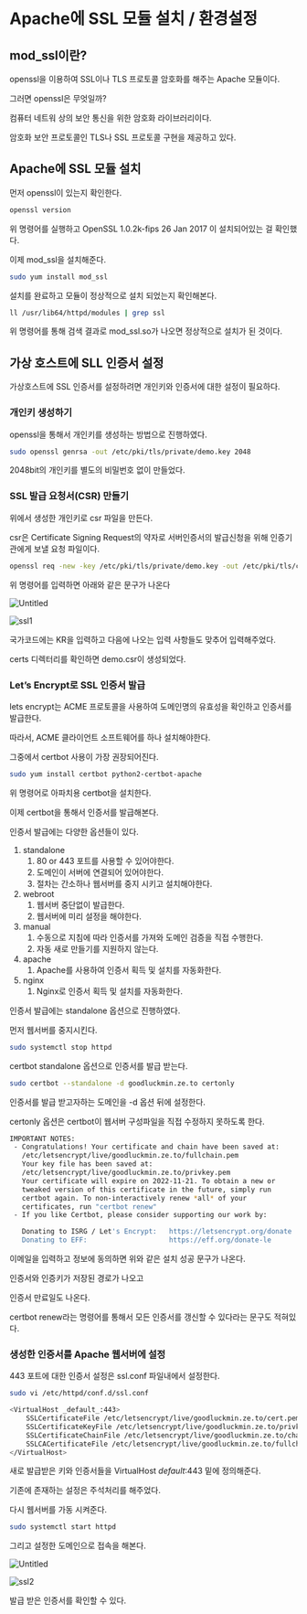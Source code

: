 # Apache에 SSL 모듈 설치 / 환경설정

## mod_ssl이란?

openssl을 이용하여 SSL이나 TLS 프로토콜 암호화를 해주는 Apache 모듈이다.

그러면 openssl은 무엇일까?

컴퓨터 네트워 상의 보안 통신을 위한 암호화 라이브러리이다.

암호화 보안 프로토콜인 TLS나 SSL 프로토콜 구현을 제공하고 있다.

## Apache에 SSL 모듈 설치

먼저 openssl이 있는지 확인한다.

```bash
openssl version
```

위 명령어를 실행하고 OpenSSL 1.0.2k-fips 26 Jan 2017 이 설치되어있는 걸 확인했다.

이제 mod_ssl을 설치해준다.

```bash
sudo yum install mod_ssl
```

설치를 완료하고 모듈이 정상적으로 설치 되었는지 확인해본다.

```bash
ll /usr/lib64/httpd/modules | grep ssl
```

위 명령어를 통해 검색 결과로 mod_ssl.so가 나오면 정상적으로 설치가 된 것이다.

## 가상 호스트에 SLL 인증서 설정

가상호스트에 SSL 인증서를 설정하려면 개인키와 인증서에 대한 설정이 필요하다.

### 개인키 생성하기

openssl을 통해서 개인키를 생성하는 방법으로 진행하였다.

```bash
sudo openssl genrsa -out /etc/pki/tls/private/demo.key 2048
```

2048bit의 개인키를 별도의 비밀번호 없이 만들었다.

### SSL 발급 요청서(CSR) 만들기

위에서 생성한 개인키로 csr 파일을 만든다.

csr은 Certificate Signing Request의 약자로 서버인증서의 발급신청을 위해 인증기관에게 보낼 요청 파일이다.

```bash
openssl req -new -key /etc/pki/tls/private/demo.key -out /etc/pki/tls/certs/demo.csr
```

위 명령어를 입력하면 아래와 같은 문구가 나온다

![Untitled](Apache%E1%84%8B%E1%85%A6%20SSL%20%E1%84%86%E1%85%A9%E1%84%83%E1%85%B2%E1%86%AF%20%E1%84%89%E1%85%A5%E1%86%AF%E1%84%8E%E1%85%B5%20%E1%84%92%E1%85%AA%E1%86%AB%E1%84%80%E1%85%A7%E1%86%BC%E1%84%89%E1%85%A5%E1%86%AF%E1%84%8C%E1%85%A5%E1%86%BC%20a08363e8699543b190c49a008aaf9eba/Untitled.png)

![ssl1](/img/ssl1.png)

국가코드에는 KR을 입력하고 다음에 나오는 입력 사항들도 맞추어 입력해주었다.

certs 디렉터리를 확인하면 demo.csr이 생성되었다.

### Let’s Encrypt로 SSL 인증서 발급

lets encrypt는 ACME 프로토콜을 사용하여 도메인명의 유효성을 확인하고 인증서를 발급한다.

따라서, ACME 클라이언트 소프트웨어를 하나 설치해야한다.

그중에서 certbot 사용이 가장 권장되어진다. 

```bash
sudo yum install certbot python2-certbot-apache
```

위 명령어로 아파치용 certbot을 설치한다.

이제 certbot을 통해서 인증서를 발급해본다.

인증서 발급에는 다양한 옵션들이 있다.

1. standalone 
    1. 80 or 443 포트를 사용할 수 있어야한다.
    2. 도메인이 서버에 연결되어 있어야한다.
    3. 절차는 간소하나 웹서버를 중지 시키고 설치해야한다.
2. webroot
    1. 웹서버 중단없이 발급한다.
    2. 웹서버에 미리 설정을 해야한다.
3. manual
    1. 수동으로 지침에 따라 인증서를 가져와 도메인 검증을 직접 수행한다.
    2. 자동 새로 만들기를 지원하지 않는다.
4. apache
    1. Apache를 사용하여 인증서 획득 및 설치를 자동화한다.
5. nginx
    1. Nginx로 인증서 획득 및 설치를 자동화한다.

인증서 발급에는 standalone 옵션으로 진행하였다.

먼저 웹서버를 중지시킨다.

```bash
sudo systemctl stop httpd
```

certbot standalone 옵션으로 인증서를 발급 받는다.

```bash
sudo certbot --standalone -d goodluckmin.ze.to certonly
```

인증서를 발급 받고자하는 도메인을 -d 옵션 뒤에 설정한다.

certonly 옵션은 certbot이 웹서버 구성파일을 직접 수정하지 못하도록 한다.

```bash
IMPORTANT NOTES:
 - Congratulations! Your certificate and chain have been saved at:
   /etc/letsencrypt/live/goodluckmin.ze.to/fullchain.pem
   Your key file has been saved at:
   /etc/letsencrypt/live/goodluckmin.ze.to/privkey.pem
   Your certificate will expire on 2022-11-21. To obtain a new or
   tweaked version of this certificate in the future, simply run
   certbot again. To non-interactively renew *all* of your
   certificates, run "certbot renew"
 - If you like Certbot, please consider supporting our work by:

   Donating to ISRG / Let's Encrypt:   https://letsencrypt.org/donate
   Donating to EFF:                    https://eff.org/donate-le
```

이메일을 입력하고 정보에 동의하면 위와 같은 설치 성공 문구가 나온다.

인증서와 인증키가 저장된 경로가 나오고

인증서 만료일도 나온다.

certbot renew라는 명령어를 통해서 모든 인증서를 갱신할 수 있다라는 문구도 적혀있다.

### 생성한 인증서를 Apache 웹서버에 설정

443 포트에 대한 인증서 설정은 ssl.conf 파일내에서 설정한다.

```bash
sudo vi /etc/httpd/conf.d/ssl.conf
```

```bash
<VirtualHost _default_:443>
    SSLCertificateFile /etc/letsencrypt/live/goodluckmin.ze.to/cert.pem
    SSLCertificateKeyFile /etc/letsencrypt/live/goodluckmin.ze.to/privkey.pem
    SSLCertificateChainFile /etc/letsencrypt/live/goodluckmin.ze.to/chain.pem
    SSLCACertificateFile /etc/letsencrypt/live/goodluckmin.ze.to/fullchain.pem
</VirtualHost>
```

새로 발급받은 키와 인증서들을 VirtualHost *default*:443 밑에 정의해준다.

기존에 존재하는 설정은 주석처리를 해주었다.

다시 웹서버를 가동 시켜준다.

```bash
sudo systemctl start httpd
```

그리고 설정한 도메인으로 접속을 해본다.

![Untitled](Apache%E1%84%8B%E1%85%A6%20SSL%20%E1%84%86%E1%85%A9%E1%84%83%E1%85%B2%E1%86%AF%20%E1%84%89%E1%85%A5%E1%86%AF%E1%84%8E%E1%85%B5%20%E1%84%92%E1%85%AA%E1%86%AB%E1%84%80%E1%85%A7%E1%86%BC%E1%84%89%E1%85%A5%E1%86%AF%E1%84%8C%E1%85%A5%E1%86%BC%20a08363e8699543b190c49a008aaf9eba/Untitled%201.png)

![ssl2](/img/ssl2.png)

발급 받은 인증서를 확인할 수 있다.